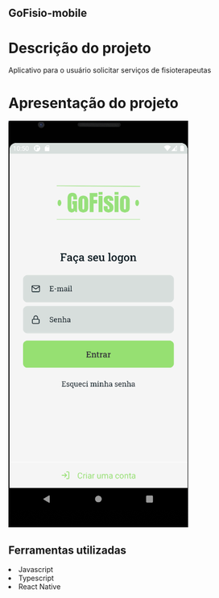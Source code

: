 ## GoFisio-mobile

<h1>Descrição do projeto</h1>

<p>Aplicativo para o usuário solicitar serviços de fisioterapeutas<p> 

<h1>Apresentação do projeto</h1>

<img src="/src/assets/app.png" alt="imagem do projeto" />

<h2>Ferramentas utilizadas</h2>

<li>Javascript</li>
<li>Typescript</li>
<li>React Native</li>

